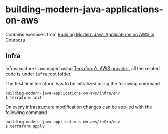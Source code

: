 # building-modern-java-applications-on-aws
Contains exercises from [Building Modern Java Applications on AWS in Coursera](https://www.coursera.org/learn/building-modern-java-applications-on-aws)

## Infra
Infrastructure is managed using [Terraform's AWS provider](https://registry.terraform.io/providers/hashicorp/aws/latest/docs),
all the related code is under `infra` root folder.

The first time terraform has to be initialized using the following command
```shell
building-modern-java-applications-on-aws/infra/env
$ terraform init
```
On every infrastructure modification changes can be applied with the following command
```shell
building-modern-java-applications-on-aws/infra/env
$ terraform apply
```
